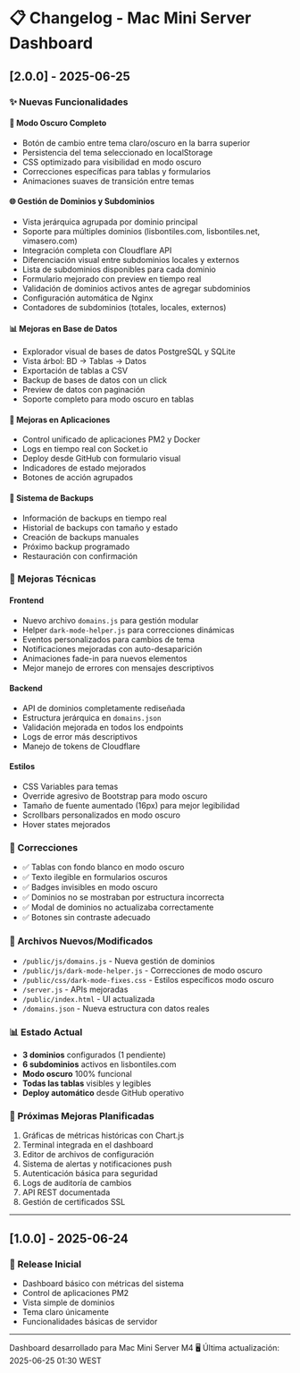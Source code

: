 # 📋 Changelog - Mac Mini Server Dashboard

## [2.0.0] - 2025-06-25

### ✨ Nuevas Funcionalidades

#### 🌙 Modo Oscuro Completo
- Botón de cambio entre tema claro/oscuro en la barra superior
- Persistencia del tema seleccionado en localStorage
- CSS optimizado para visibilidad en modo oscuro
- Correcciones específicas para tablas y formularios
- Animaciones suaves de transición entre temas

#### 🌐 Gestión de Dominios y Subdominios
- Vista jerárquica agrupada por dominio principal
- Soporte para múltiples dominios (lisbontiles.com, lisbontiles.net, vimasero.com)
- Integración completa con Cloudflare API
- Diferenciación visual entre subdominios locales y externos
- Lista de subdominios disponibles para cada dominio
- Formulario mejorado con preview en tiempo real
- Validación de dominios activos antes de agregar subdominios
- Configuración automática de Nginx
- Contadores de subdominios (totales, locales, externos)

#### 📊 Mejoras en Base de Datos
- Explorador visual de bases de datos PostgreSQL y SQLite
- Vista árbol: BD → Tablas → Datos
- Exportación de tablas a CSV
- Backup de bases de datos con un click
- Preview de datos con paginación
- Soporte completo para modo oscuro en tablas

#### 🚀 Mejoras en Aplicaciones
- Control unificado de aplicaciones PM2 y Docker
- Logs en tiempo real con Socket.io
- Deploy desde GitHub con formulario visual
- Indicadores de estado mejorados
- Botones de acción agrupados

#### 💾 Sistema de Backups
- Información de backups en tiempo real
- Historial de backups con tamaño y estado
- Creación de backups manuales
- Próximo backup programado
- Restauración con confirmación

### 🔧 Mejoras Técnicas

#### Frontend
- Nuevo archivo `domains.js` para gestión modular
- Helper `dark-mode-helper.js` para correcciones dinámicas
- Eventos personalizados para cambios de tema
- Notificaciones mejoradas con auto-desaparición
- Animaciones fade-in para nuevos elementos
- Mejor manejo de errores con mensajes descriptivos

#### Backend
- API de dominios completamente rediseñada
- Estructura jerárquica en `domains.json`
- Validación mejorada en todos los endpoints
- Logs de error más descriptivos
- Manejo de tokens de Cloudflare

#### Estilos
- CSS Variables para temas
- Override agresivo de Bootstrap para modo oscuro
- Tamaño de fuente aumentado (16px) para mejor legibilidad
- Scrollbars personalizados en modo oscuro
- Hover states mejorados

### 🐛 Correcciones

- ✅ Tablas con fondo blanco en modo oscuro
- ✅ Texto ilegible en formularios oscuros
- ✅ Badges invisibles en modo oscuro
- ✅ Dominios no se mostraban por estructura incorrecta
- ✅ Modal de dominios no actualizaba correctamente
- ✅ Botones sin contraste adecuado

### 📁 Archivos Nuevos/Modificados

- `/public/js/domains.js` - Nueva gestión de dominios
- `/public/js/dark-mode-helper.js` - Correcciones de modo oscuro
- `/public/css/dark-mode-fixes.css` - Estilos específicos modo oscuro
- `/server.js` - APIs mejoradas
- `/public/index.html` - UI actualizada
- `/domains.json` - Nueva estructura con datos reales

### 📊 Estado Actual

- **3 dominios** configurados (1 pendiente)
- **6 subdominios** activos en lisbontiles.com
- **Modo oscuro** 100% funcional
- **Todas las tablas** visibles y legibles
- **Deploy automático** desde GitHub operativo

### 🚀 Próximas Mejoras Planificadas

1. Gráficas de métricas históricas con Chart.js
2. Terminal integrada en el dashboard
3. Editor de archivos de configuración
4. Sistema de alertas y notificaciones push
5. Autenticación básica para seguridad
6. Logs de auditoría de cambios
7. API REST documentada
8. Gestión de certificados SSL

---

## [1.0.0] - 2025-06-24

### 🎉 Release Inicial

- Dashboard básico con métricas del sistema
- Control de aplicaciones PM2
- Vista simple de dominios
- Tema claro únicamente
- Funcionalidades básicas de servidor

---

Dashboard desarrollado para Mac Mini Server M4 🖥️
Última actualización: 2025-06-25 01:30 WEST